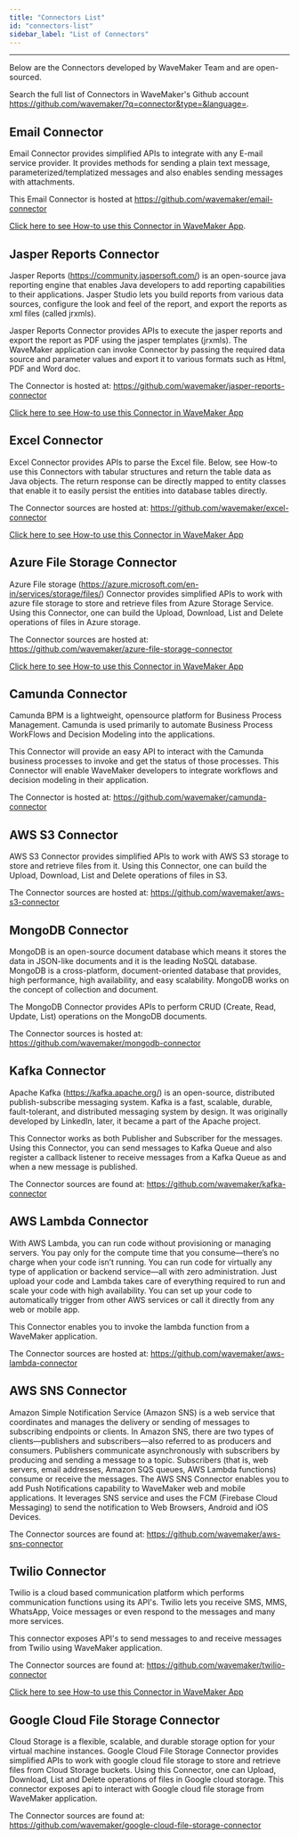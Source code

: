 ```yaml
---
title: "Connectors List"
id: "connectors-list"
sidebar_label: "List of Connectors"
---
```

---

Below are the Connectors developed by WaveMaker Team and are open-sourced.

Search the full list of Connectors in WaveMaker's Github account https://github.com/wavemaker/?q=connector&type=&language=.  

## Email Connector

Email Connector provides simplified APIs to integrate with any E-mail service provider. It provides methods for sending a plain text message, parameterized/templatized messages and also enables sending messages with attachments.

This Email Connector is hosted at https://github.com/wavemaker/email-connector

[Click here to see How-to use this Connector in WaveMaker App](/learn/how-tos/sending-email-using-java-service#docsNav).

## Jasper Reports Connector

Jasper Reports (https://community.jaspersoft.com/) is an open-source java reporting engine that enables Java developers to add reporting capabilities to their applications. Jasper Studio lets you build reports from various data sources, configure the look and feel of the report, and export the reports as xml files (called jrxmls).  

Jasper Reports Connector provides APIs to execute the jasper reports and export the report as PDF using the jasper templates (jrxmls). The WaveMaker application can invoke Connector by passing the required data source and parameter values and export it to various formats such as Html, PDF and Word doc.

The Connector is hosted at: https://github.com/wavemaker/jasper-reports-connector

[Click here to see How-to use this Connector in WaveMaker  App](/learn/how-tos/generate-pdf-file-using-jasper-reports)


## Excel Connector

Excel Connector provides APIs to parse the Excel file. Below, see How-to use this Connectors with tabular structures and return the table data as Java objects. The return response can be directly mapped to entity classes that enable it to easily persist the entities into database tables directly.

The Connector sources are hosted at: https://github.com/wavemaker/excel-connector

[Click here to see How-to use this Connector in WaveMaker App](/learn/how-tos/insert-data-from-excel)

## Azure File Storage Connector

Azure File storage (https://azure.microsoft.com/en-in/services/storage/files/) Connector provides simplified APIs to work with azure file storage to store and retrieve files from Azure Storage Service. Using this Connector, one can build the Upload, Download, List and Delete operations of files in Azure storage.

The Connector sources are hosted at: https://github.com/wavemaker/azure-file-storage-connector

[Click here to see How-to use this Connector in WaveMaker App](/learn/how-tos/azure-file-storage-connector)

## Camunda Connector

Camunda BPM is a lightweight, opensource platform for Business Process Management. Camunda is used primarily to automate Business Process WorkFlows and Decision Modeling into the applications.

This Connector will provide an easy API to interact with the Camunda business processes to invoke and get the status of those processes. This Connector will enable WaveMaker developers to integrate workflows and decision modeling in their application.

The Connector is hosted at: https://github.com/wavemaker/camunda-connector

## AWS S3 Connector

AWS S3 Connector provides simplified APIs to work with AWS S3 storage to store and retrieve files from it. Using this Connector, one can build the Upload, Download, List and Delete operations of files in S3.

The Connector sources are hosted at: https://github.com/wavemaker/aws-s3-connector

## MongoDB Connector

MongoDB is an open-source document database which means it stores the data in JSON-like documents and it is the leading NoSQL database. MongoDB is a cross-platform, document-oriented database that provides, high performance, high availability, and easy scalability. MongoDB works on the concept of collection and document.

The MongoDB Connector provides APIs to perform CRUD (Create, Read, Update, List) operations on the MongoDB documents.

The Connector sources is hosted at: https://github.com/wavemaker/mongodb-connector


## Kafka Connector

Apache Kafka (https://kafka.apache.org/) is an open-source, distributed publish-subscribe messaging system. Kafka is a fast, scalable, durable, fault-tolerant, and distributed messaging system by design. It was originally developed by LinkedIn, later, it became a part of the Apache project.

This Connector works as both Publisher and Subscriber for the messages. Using this Connector, you can send messages to Kafka Queue and also register a callback listener to receive messages from a Kafka Queue as and when a new message is published.

The Connector sources are found at: https://github.com/wavemaker/kafka-connector

## AWS Lambda Connector

With AWS Lambda, you can run code without provisioning or managing servers. You pay only for the compute time that you consume—there’s no charge when your code isn’t running. You can run code for virtually any type of application or backend service—all with zero administration. Just upload your code and Lambda takes care of everything required to run and scale your code with high availability. You can set up your code to automatically trigger from other AWS services or call it directly from any web or mobile app.

This Connector enables you to invoke the lambda function from a WaveMaker application.

The Connector sources are hosted at: https://github.com/wavemaker/aws-lambda-connector


## AWS SNS Connector

Amazon Simple Notification Service (Amazon SNS) is a web service that coordinates and manages the delivery or sending of messages to subscribing endpoints or clients. In Amazon SNS, there are two types of clients—publishers and subscribers—also referred to as producers and consumers. Publishers communicate asynchronously with subscribers by producing and sending a message to a topic. Subscribers (that is, web servers, email addresses, Amazon SQS queues, AWS Lambda functions) consume or receive the messages.
The AWS SNS Connector enables you to add Push Notifications capability to WaveMaker web and mobile applications. It leverages SNS service and uses the FCM (Firebase Cloud Messaging) to send the notification to Web Browsers, Android and iOS Devices.

The Connector sources are found at: https://github.com/wavemaker/aws-sns-connector

## Twilio Connector

Twilio is a cloud based communication platform which performs communication functions using its API's. Twilio lets you receive SMS, MMS, WhatsApp, Voice messages or even respond to the messages and many more services.

This connector exposes API's to send messages to and receive messages from Twilio using WaveMaker application.

The Connector sources are found at: https://github.com/wavemaker/twilio-connector

[Click here to see How-to use this Connector in WaveMaker  App](/learn/how-tos/twilio-connector)

## Google Cloud File Storage Connector

Cloud Storage is a flexible, scalable, and durable storage option for your virtual machine instances. Google Cloud File Storage Connector provides simplified APIs to work with google cloud file storage to store and retrieve files from Cloud Storage buckets. Using this Connector, one can  Upload, Download, List and Delete operations of files in Google cloud storage. This connector exposes api to interact with Google cloud file storage from WaveMaker application. 

The Connector sources are found at: https://github.com/wavemaker/google-cloud-file-storage-connector
